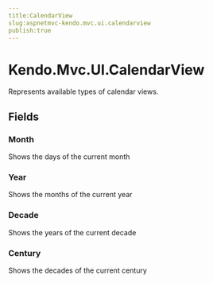 ```yaml
---
title:CalendarView
slug:aspnetmvc-kendo.mvc.ui.calendarview
publish:true
---
```


# Kendo.Mvc.UI.CalendarView

Represents available types of calendar views.

## Fields

### Month
Shows the days of the current month

### Year
Shows the months of the current year

### Decade
Shows the years of the current decade

### Century
Shows the decades of the current century